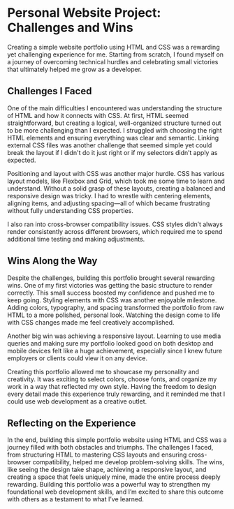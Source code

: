 # Personal Website Project: Challenges and Wins

Creating a simple website portfolio using HTML and CSS was a rewarding yet challenging experience for me. Starting from scratch, I found myself on a journey of overcoming technical hurdles and celebrating small victories that ultimately helped me grow as a developer.

## Challenges I Faced

One of the main difficulties I encountered was understanding the structure of HTML and how it connects with CSS. At first, HTML seemed straightforward, but creating a logical, well-organized structure turned out to be more challenging than I expected. I struggled with choosing the right HTML elements and ensuring everything was clear and semantic. Linking external CSS files was another challenge that seemed simple yet could break the layout if I didn't do it just right or if my selectors didn’t apply as expected.

Positioning and layout with CSS was another major hurdle. CSS has various layout models, like Flexbox and Grid, which took me some time to learn and understand. Without a solid grasp of these layouts, creating a balanced and responsive design was tricky. I had to wrestle with centering elements, aligning items, and adjusting spacing—all of which became frustrating without fully understanding CSS properties. 

I also ran into cross-browser compatibility issues. CSS styles didn’t always render consistently across different browsers, which required me to spend additional time testing and making adjustments.

## Wins Along the Way

Despite the challenges, building this portfolio brought several rewarding wins. One of my first victories was getting the basic structure to render correctly. This small success boosted my confidence and pushed me to keep going. Styling elements with CSS was another enjoyable milestone. Adding colors, typography, and spacing transformed the portfolio from raw HTML to a more polished, personal look. Watching the design come to life with CSS changes made me feel creatively accomplished.

Another big win was achieving a responsive layout. Learning to use media queries and making sure my portfolio looked good on both desktop and mobile devices felt like a huge achievement, especially since I knew future employers or clients could view it on any device. 

Creating this portfolio allowed me to showcase my personality and creativity. It was exciting to select colors, choose fonts, and organize my work in a way that reflected my own style. Having the freedom to design every detail made this experience truly rewarding, and it reminded me that I could use web development as a creative outlet. 

## Reflecting on the Experience

In the end, building this simple portfolio website using HTML and CSS was a journey filled with both obstacles and triumphs. The challenges I faced, from structuring HTML to mastering CSS layouts and ensuring cross-browser compatibility, helped me develop problem-solving skills. The wins, like seeing the design take shape, achieving a responsive layout, and creating a space that feels uniquely mine, made the entire process deeply rewarding. Building this portfolio was a powerful way to strengthen my foundational web development skills, and I’m excited to share this outcome with others as a testament to what I’ve learned.
